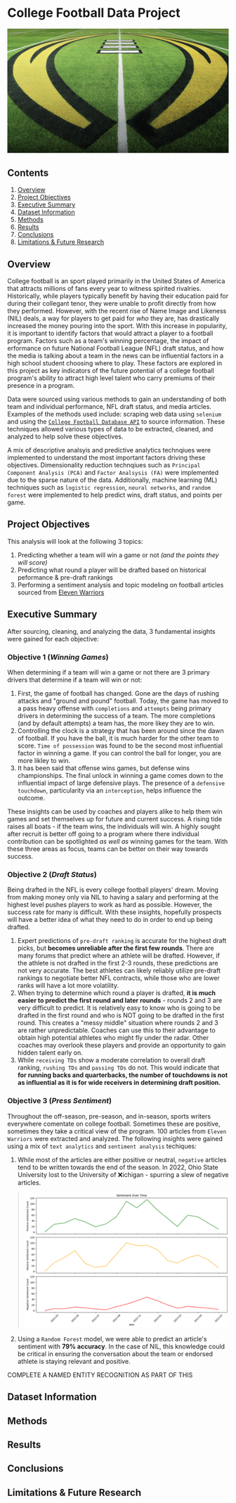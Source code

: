 # **College Football Data Project**

![college football field logo](assets/cfp_field.jpeg)

## **Contents**

1. [Overview](#overview)
2. [Project Objectives](#project-objectives)
3. [Executive Summary](#executive-summary)
4. [Dataset Information](#dataset-information)
5. [Methods](#methods)
6. [Results](#results)
7. [Conclusions](#conclusions)
8. [Limitations & Future Research](#limitations--future-research)

## **Overview**

College football is an sport played primarily in the United States of America that attracts millions of fans every year to witness spirited rivalries. Historically, while players typically benefit by having their education paid for during their collegant tenor, they were unable to profit directly from how they performed. However, with the recent rise of Name Image and Likeness (NIL) deals, a way for players to get paid for *who* they are, has drastically increased the money pouring into the sport. With this increase in popularity, it is important to identify factors that would attract a player to a football program. Factors such as a team's winning percentage, the impact of erformance on future National Football League (NFL) draft status, and how the media is talking about a team in the news can be influential factors in a high school student choosing where to play. These factors are explored in this project as key indicators of the future potential of a college football program's ability to attract high level talent who carry premiums of their presence in a program.

Data were sourced using various methods to gain an understanding of both team and individual performance, NFL draft status, and media articles. Examples of the methods used include: scraping web data using `selenium` and using the [`College Football Database API`](https://collegefootballdata.com/) to source information. These techniques allowed various types of data to be extracted, cleaned, and analyzed to help solve these objectives. 

A mix of descriptive analsyis and predictive analytics technqiues were implemented to understand the most important factors driving these objectives. Dimensionality reduction technqiues such as `Principal Component Analysis (PCA)` and `Factor Analsysis (FA)` were implemented due to the sparse nature of the data. Additionally, machine learning (ML) techniques such as `logistic regression`, `neural networks`, and `random forest` were implemented to help predict wins, draft status, and points per game.

## **Project Objectives**

This analysis will look at the following 3 topics:

1. Predicting whether a team will win a game or not *(and the points they will score)*
2. Predicting what round a player will be drafted based on historical peformance & pre-draft rankings
2. Performing a sentiment analysis and topic modeling on football articles sourced from [Eleven Warriors](https://www.elevenwarriors.com/)

## **Executive Summary**

After sourcing, cleaning, and analyzing the data, 3 fundamental insights were gained for each objective:

### **Objective 1 (*Winning Games*)**
When determining if a team will win a game or not there are 3 primary drivers that determine if a team will win or not: 
1. First, the game of football has changed. Gone are the days of rushing attacks and "ground and pound" football. Today, the game has moved to a pass heavy offense with `completions` and `attempts` being primary drivers in determining the success of a team. The more completions (and by default attempts) a team has, the more likey they are to win. 
2. Controlling the clock is a strategy that has been around since the dawn of football. If you have the ball, it is much harder for the other team to score. `Time of possession` was found to be the second most influential factor in winning a game. If you can control the ball for longer, you are more likley to win.
3. It has been said that offense wins games, but defense wins championships. The final unlock in winning a game comes down to the influential impact of large defensive plays. The presence of a `defensive touchdown`, particularity via an `interception`, helps influence the outcome. 

These insights can be used by coaches and players alike to help them win games and set themselves up for future and current success. A rising tide raises all boats - if the team wins, the individuals will win. A highly sought after recruit is better off going to a program where there individual contribution can be spotlighted *as well as* winning games for the team. With these three areas as focus, teams can be better on their way towards success. 

### **Objective 2 (*Draft Status*)**
Being drafted in the NFL is every college football players' dream. Moving from making money only via NIL to having a salary and performing at the highest level pushes players to work as hard as possible. However, the success rate for many is difficult. With these insights, hopefully prospects will have a better idea of what they need to do in order to end up being drafted. 

1. Expert predictions of `pre-draft ranking` is accurate for the highest draft picks, but **becomes unreliable after the first few rounds**. There are many forums that predict where an athlete will be drafted. However, if the athlete is not drafted in the first 2-3 rounds, these predictions are not very accurate. The best athletes can likely reliably utilize pre-draft rankings to negotiate better NFL contracts, while those who are lower ranks will have a lot more volatility.
2. When trying to determine which round a player is drafted, **it is much easier to predict the first round and later rounds** - rounds 2 and 3 are very difficult to predict. It is relatively easy to know who is going to be drafted in the first round and who is NOT going to be drafted in the first round. This creates a "messy middle" situation where rounds 2 and 3 are rather unpredictable. Coaches can use this to their advantage to obtain high potential athletes who might fly under the radar. Other coaches may overlook these players and provide an opportunity to gain hidden talent early on.
3. While `receiving TDs` show a moderate correlation to overall draft ranking, `rushing TDs` and `passing TDs` do not. This would indicate that **for running backs and quarterbacks, the number of touchdowns is not as influential as it is for wide receivers in determining draft position.**


### **Objective 3 (*Press Sentiment*)**

Throughout the off-season, pre-season, and in-season, sports writers everywhere comentate on college football. Sometimes these are positive, sometimes they take a critical view of the program. 100 articles from `Eleven Warriors` were extracted and analyzed. The following insights were gained using a mix of `text analytics` and `sentiment analysis` techiques:

1. While most of the articles are either positive or neutral, `negative` articles tend to be written towards the end of the season. In 2022, Ohio State University lost to the University of ❌ichigan - spurring a slew of negative articles.

>![sentiment time series](/assets/sentiment/sentiment_ts.png)
2. Using a `Random Forest` model, we were able to predict an article's sentiment with **79% accuracy**. In the case of NIL, this knowledge could be critical in ensuring the conversation about the team or endorsed athlete is staying relevant and positive. 

COMPLETE A NAMED ENTITY RECOGNITION AS PART OF THIS



## **Dataset Information**



## **Methods**



## **Results**



## **Conclusions**



## **Limitations & Future Research**
